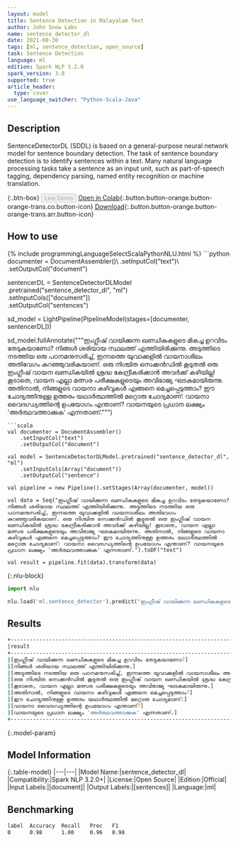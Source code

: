 ```yaml
---
layout: model
title: Sentence Detection in Malayalam Text
author: John Snow Labs
name: sentence_detector_dl
date: 2021-08-30
tags: [ml, sentence_detection, open_source]
task: Sentence Detection
language: ml
edition: Spark NLP 3.2.0
spark_version: 3.0
supported: true
article_header:
  type: cover
use_language_switcher: "Python-Scala-Java"
---
```


## Description

SentenceDetectorDL (SDDL) is based on a general-purpose neural network model for sentence boundary detection. The task of sentence boundary detection is to identify sentences within a text. Many natural language processing tasks take a sentence as an input unit, such as part-of-speech tagging, dependency parsing, named entity recognition or machine translation.

{:.btn-box}
<button class="button button-orange" disabled>Live Demo</button>
[Open in Colab](https://colab.research.google.com/github/JohnSnowLabs/spark-nlp-workshop/blob/master/tutorials/Certification_Trainings/Public/9.SentenceDetectorDL.ipynb){:.button.button-orange.button-orange-trans.co.button-icon}
[Download](https://s3.amazonaws.com/auxdata.johnsnowlabs.com/public/models/sentence_detector_dl_ml_3.2.0_3.0_1630336657068.zip){:.button.button-orange.button-orange-trans.arr.button-icon}

## How to use



<div class="tabs-box" markdown="1">
{% include programmingLanguageSelectScalaPythonNLU.html %}
```python
documenter = DocumentAssembler()\
    .setInputCol("text")\
    .setOutputCol("document")
    
sentencerDL = SentenceDetectorDLModel\
  .pretrained("sentence_detector_dl", "ml") \
  .setInputCols(["document"]) \
  .setOutputCol("sentences")

sd_model = LightPipeline(PipelineModel(stages=[documenter, sentencerDL]))

sd_model.fullAnnotate("""ഇംഗ്ലീഷ് വായിക്കുന്ന ഖണ്ഡികകളുടെ മികച്ച ഉറവിടം തേടുകയാണോ? നിങ്ങൾ ശരിയായ സ്ഥലത്ത് എത്തിയിരിക്കുന്നു. അടുത്തിടെ നടത്തിയ ഒരു പഠനമനുസരിച്ച്, ഇന്നത്തെ യുവാക്കളിൽ വായനാശീലം അതിവേഗം കുറഞ്ഞുവരികയാണ്. ഒരു നിശ്ചിത സെക്കൻഡിൽ കൂടുതൽ ഒരു ഇംഗ്ലീഷ് വായന ഖണ്ഡികയിൽ ശ്രദ്ധ കേന്ദ്രീകരിക്കാൻ അവർക്ക് കഴിയില്ല! കൂടാതെ, വായന എല്ലാ മത്സര പരീക്ഷകളുടെയും അവിഭാജ്യ ഘടകമായിരുന്നു. അതിനാൽ, നിങ്ങളുടെ വായനാ കഴിവുകൾ എങ്ങനെ മെച്ചപ്പെടുത്താം? ഈ ചോദ്യത്തിനുള്ള ഉത്തരം യഥാർത്ഥത്തിൽ മറ്റൊരു ചോദ്യമാണ്: വായനാ വൈദഗ്ധ്യത്തിന്റെ ഉപയോഗം എന്താണ്? വായനയുടെ പ്രധാന ലക്ഷ്യം 'അർത്ഥവത്താക്കുക' എന്നതാണ്.""")

```
```scala
val documenter = DocumentAssembler()
    .setInputCol("text")
    .setOutputCol("document")

val model = SentenceDetectorDLModel.pretrained("sentence_detector_dl", "ml")
	.setInputCols(Array("document"))
	.setOutputCol("sentence")

val pipeline = new Pipeline().setStages(Array(documenter, model))

val data = Seq("ഇംഗ്ലീഷ് വായിക്കുന്ന ഖണ്ഡികകളുടെ മികച്ച ഉറവിടം തേടുകയാണോ? നിങ്ങൾ ശരിയായ സ്ഥലത്ത് എത്തിയിരിക്കുന്നു. അടുത്തിടെ നടത്തിയ ഒരു പഠനമനുസരിച്ച്, ഇന്നത്തെ യുവാക്കളിൽ വായനാശീലം അതിവേഗം കുറഞ്ഞുവരികയാണ്. ഒരു നിശ്ചിത സെക്കൻഡിൽ കൂടുതൽ ഒരു ഇംഗ്ലീഷ് വായന ഖണ്ഡികയിൽ ശ്രദ്ധ കേന്ദ്രീകരിക്കാൻ അവർക്ക് കഴിയില്ല! കൂടാതെ, വായന എല്ലാ മത്സര പരീക്ഷകളുടെയും അവിഭാജ്യ ഘടകമായിരുന്നു. അതിനാൽ, നിങ്ങളുടെ വായനാ കഴിവുകൾ എങ്ങനെ മെച്ചപ്പെടുത്താം? ഈ ചോദ്യത്തിനുള്ള ഉത്തരം യഥാർത്ഥത്തിൽ മറ്റൊരു ചോദ്യമാണ്: വായനാ വൈദഗ്ധ്യത്തിന്റെ ഉപയോഗം എന്താണ്? വായനയുടെ പ്രധാന ലക്ഷ്യം 'അർത്ഥവത്താക്കുക' എന്നതാണ്.").toDF("text")

val result = pipeline.fit(data).transform(data)

```

{:.nlu-block}
```python
import nlu

nlu.load('ml.sentence_detector').predict("ഇംഗ്ലീഷ് വായിക്കുന്ന ഖണ്ഡികകളുടെ മികച്ച ഉറവിടം തേടുകയാണോ? നിങ്ങൾ ശരിയായ സ്ഥലത്ത് എത്തിയിരിക്കുന്നു. അടുത്തിടെ നടത്തിയ ഒരു പഠനമനുസരിച്ച്, ഇന്നത്തെ യുവാക്കളിൽ വായനാശീലം അതിവേഗം കുറഞ്ഞുവരികയാണ്. ഒരു നിശ്ചിത സെക്കൻഡിൽ കൂടുതൽ ഒരു ഇംഗ്ലീഷ് വായന ഖണ്ഡികയിൽ ശ്രദ്ധ കേന്ദ്രീകരിക്കാൻ അവർക്ക് കഴിയില്ല! കൂടാതെ, വായന എല്ലാ മത്സര പരീക്ഷകളുടെയും അവിഭാജ്യ ഘടകമായിരുന്നു. അതിനാൽ, നിങ്ങളുടെ വായനാ കഴിവുകൾ എങ്ങനെ മെച്ചപ്പെടുത്താം? ഈ ചോദ്യത്തിനുള്ള ഉത്തരം യഥാർത്ഥത്തിൽ മറ്റൊരു ചോദ്യമാണ്: വായനാ വൈദഗ്ധ്യത്തിന്റെ ഉപയോഗം എന്താണ്? വായനയുടെ പ്രധാന ലക്ഷ്യം 'അർത്ഥവത്താക്കുക' എന്നതാണ്.", output_level ='sentence')  
```
</div>

## Results

```bash
+----------------------------------------------------------------------------------------------------+
|result                                                                                              |
+----------------------------------------------------------------------------------------------------+
|[ഇംഗ്ലീഷ് വായിക്കുന്ന ഖണ്ഡികകളുടെ മികച്ച ഉറവിടം തേടുകയാണോ?]                                         |
|[നിങ്ങൾ ശരിയായ സ്ഥലത്ത് എത്തിയിരിക്കുന്നു.]                                                         |
|[അടുത്തിടെ നടത്തിയ ഒരു പഠനമനുസരിച്ച്, ഇന്നത്തെ യുവാക്കളിൽ വായനാശീലം അതിവേഗം കുറഞ്ഞുവരികയാണ്.]       |
|[ഒരു നിശ്ചിത സെക്കൻഡിൽ കൂടുതൽ ഒരു ഇംഗ്ലീഷ് വായന ഖണ്ഡികയിൽ ശ്രദ്ധ കേന്ദ്രീകരിക്കാൻ അവർക്ക് കഴിയില്ല!]|
|[കൂടാതെ, വായന എല്ലാ മത്സര പരീക്ഷകളുടെയും അവിഭാജ്യ ഘടകമായിരുന്നു.]                                   |
|[അതിനാൽ, നിങ്ങളുടെ വായനാ കഴിവുകൾ എങ്ങനെ മെച്ചപ്പെടുത്താം?]                                          |
|[ഈ ചോദ്യത്തിനുള്ള ഉത്തരം യഥാർത്ഥത്തിൽ മറ്റൊരു ചോദ്യമാണ്:]                                           |
|[വായനാ വൈദഗ്ധ്യത്തിന്റെ ഉപയോഗം എന്താണ്?]                                                            |
|[വായനയുടെ പ്രധാന ലക്ഷ്യം 'അർത്ഥവത്താക്കുക' എന്നതാണ്.]                                               |
+----------------------------------------------------------------------------------------------------+


```

{:.model-param}
## Model Information

{:.table-model}
|---|---|
|Model Name:|sentence_detector_dl|
|Compatibility:|Spark NLP 3.2.0+|
|License:|Open Source|
|Edition:|Official|
|Input Labels:|[document]|
|Output Labels:|[sentences]|
|Language:|ml|

## Benchmarking

```bash
label  Accuracy  Recall   Prec   F1  
0      0.98      1.00     0.96   0.98
```